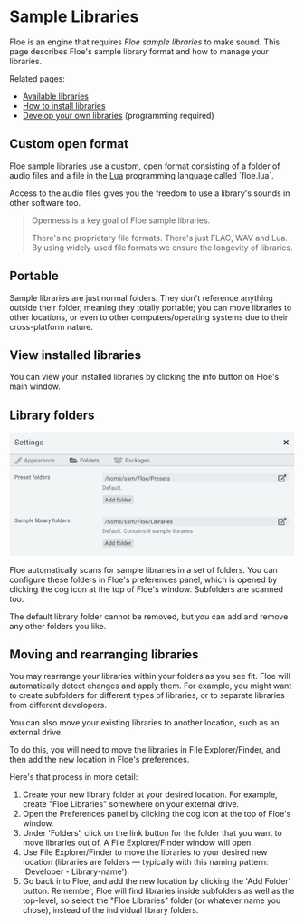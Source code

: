 <!--
SPDX-FileCopyrightText: 2024 Sam Windell
SPDX-License-Identifier: GPL-3.0-or-later
-->

# Sample Libraries

Floe is an engine that requires _Floe sample libraries_ to make sound. This page describes Floe's sample library format and how to manage your libraries.

Related pages:
- [Available libraries](../packages/available-packages.md)
- [How to install libraries](../packages/install-packages.md)
- [Develop your own libraries](../develop/develop-libraries.md) (programming required)


## Custom open format

Floe sample libraries use a custom, open format consisting of a folder of audio files and a file in the [Lua](https://en.wikipedia.org/wiki/Lua_(programming_language)) programming language called `floe.lua`. 

Access to the audio files gives you the freedom to use a library's sounds in other software too.

> Openness is a key goal of Floe sample libraries. 
> 
> There's no proprietary file formats. There's just FLAC, WAV and Lua. By using widely-used file formats we ensure the longevity of libraries.


## Portable

Sample libraries are just normal folders. They don't reference anything outside their folder, meaning they totally portable; you can move libraries to other locations, or even to other computers/operating systems due to their cross-platform nature.


## View installed libraries

You can view your installed libraries by clicking the <i class="fa fa-info-circle"></i> info button on Floe's main window.


## Library folders

![Folder Preferences GUI](../images/folder-preferences.png)

Floe automatically scans for sample libraries in a set of folders. You can configure these folders in Floe's preferences panel, which is opened by clicking the <i class="fa fa-cog"></i> cog icon at the top of Floe's window. Subfolders are scanned too.

The default library folder cannot be removed, but you can add and remove any other folders you like.

## Moving and rearranging libraries

You may rearrange your libraries within your folders as you see fit. Floe will automatically detect changes and apply them. For example, you might want to create subfolders for different types of libraries, or to separate libraries from different developers.

You can also move your existing libraries to another location, such as an external drive. 

To do this, you will need to move the libraries in File Explorer/Finder, and then add the new location in Floe's preferences.

Here's that process in more detail:
1. Create your new library folder at your desired location. For example, create "Floe Libraries" somewhere on your external drive.
1. Open the Preferences panel by clicking the <i class="fa fa-cog"></i> cog icon at the top of Floe's window.
1. Under 'Folders', click on the <i class="fa fa-external-link"></i> link button for the folder that you want to move libraries out of. A File Explorer/Finder window will open.
1. Use File Explorer/Finder to move the libraries to your desired new location (libraries are folders — typically with this naming pattern: 'Developer - Library-name').
1. Go back into Floe, and add the new location by clicking the 'Add Folder' button. Remember, Floe will find libraries inside subfolders as well as the top-level, so select the "Floe Libraries" folder (or whatever name you chose), instead of the individual library folders.
